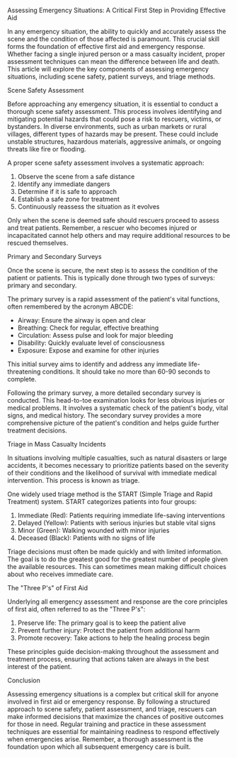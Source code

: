 Assessing Emergency Situations: A Critical First Step in Providing Effective Aid

In any emergency situation, the ability to quickly and accurately assess the scene and the condition of those affected is paramount. This crucial skill forms the foundation of effective first aid and emergency response. Whether facing a single injured person or a mass casualty incident, proper assessment techniques can mean the difference between life and death. This article will explore the key components of assessing emergency situations, including scene safety, patient surveys, and triage methods.

Scene Safety Assessment

Before approaching any emergency situation, it is essential to conduct a thorough scene safety assessment. This process involves identifying and mitigating potential hazards that could pose a risk to rescuers, victims, or bystanders. In diverse environments, such as urban markets or rural villages, different types of hazards may be present. These could include unstable structures, hazardous materials, aggressive animals, or ongoing threats like fire or flooding.

A proper scene safety assessment involves a systematic approach:

1. Observe the scene from a safe distance
2. Identify any immediate dangers
3. Determine if it is safe to approach
4. Establish a safe zone for treatment
5. Continuously reassess the situation as it evolves

Only when the scene is deemed safe should rescuers proceed to assess and treat patients. Remember, a rescuer who becomes injured or incapacitated cannot help others and may require additional resources to be rescued themselves.

Primary and Secondary Surveys

Once the scene is secure, the next step is to assess the condition of the patient or patients. This is typically done through two types of surveys: primary and secondary.

The primary survey is a rapid assessment of the patient's vital functions, often remembered by the acronym ABCDE:

- Airway: Ensure the airway is open and clear
- Breathing: Check for regular, effective breathing
- Circulation: Assess pulse and look for major bleeding
- Disability: Quickly evaluate level of consciousness
- Exposure: Expose and examine for other injuries

This initial survey aims to identify and address any immediate life-threatening conditions. It should take no more than 60-90 seconds to complete.

Following the primary survey, a more detailed secondary survey is conducted. This head-to-toe examination looks for less obvious injuries or medical problems. It involves a systematic check of the patient's body, vital signs, and medical history. The secondary survey provides a more comprehensive picture of the patient's condition and helps guide further treatment decisions.

Triage in Mass Casualty Incidents

In situations involving multiple casualties, such as natural disasters or large accidents, it becomes necessary to prioritize patients based on the severity of their conditions and the likelihood of survival with immediate medical intervention. This process is known as triage.

One widely used triage method is the START (Simple Triage and Rapid Treatment) system. START categorizes patients into four groups:

1. Immediate (Red): Patients requiring immediate life-saving interventions
2. Delayed (Yellow): Patients with serious injuries but stable vital signs
3. Minor (Green): Walking wounded with minor injuries
4. Deceased (Black): Patients with no signs of life

Triage decisions must often be made quickly and with limited information. The goal is to do the greatest good for the greatest number of people given the available resources. This can sometimes mean making difficult choices about who receives immediate care.

The "Three P's" of First Aid

Underlying all emergency assessment and response are the core principles of first aid, often referred to as the "Three P's":

1. Preserve life: The primary goal is to keep the patient alive
2. Prevent further injury: Protect the patient from additional harm
3. Promote recovery: Take actions to help the healing process begin

These principles guide decision-making throughout the assessment and treatment process, ensuring that actions taken are always in the best interest of the patient.

Conclusion

Assessing emergency situations is a complex but critical skill for anyone involved in first aid or emergency response. By following a structured approach to scene safety, patient assessment, and triage, rescuers can make informed decisions that maximize the chances of positive outcomes for those in need. Regular training and practice in these assessment techniques are essential for maintaining readiness to respond effectively when emergencies arise. Remember, a thorough assessment is the foundation upon which all subsequent emergency care is built.